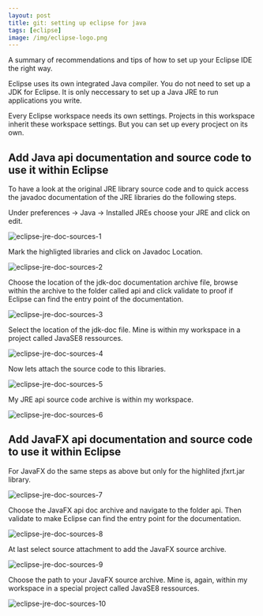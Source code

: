 ```yaml
---
layout: post
title: git: setting up eclipse for java
tags: [eclipse]
image: /img/eclipse-logo.png
---
```


A summary of recommendations and tips of how to set up your Eclipse IDE the right way.

Eclipse uses its own integrated Java compiler. You do not need to set up a JDK for Eclipse. It is only neccessary to set up a Java JRE to run applications you write.

Every Eclipse workspace needs its own settings. Projects in this workspace inherit these workspace settings. But you can set up every procject on its own.

## Add Java api documentation and source code to use it within Eclipse

To have a look at the original JRE library source code and to quick access the javadoc documentation of the JRE libraries do the following steps.

Under preferences -> Java -> Installed JREs choose your JRE and click on edit.

![eclipse-jre-doc-sources-1][eclipse-jre-doc-sources-1]

Mark the highligted libraries and click on Javadoc Location.

![eclipse-jre-doc-sources-2][eclipse-jre-doc-sources-2]

Choose the location of the jdk-doc documentation archive file, browse within the archive to the folder called api and click validate to proof if Eclipse can find the entry point of the documentation.

![eclipse-jre-doc-sources-3][eclipse-jre-doc-sources-3]

Select the location of the jdk-doc file. Mine is within my workspace in a project called JavaSE8 ressources.

![eclipse-jre-doc-sources-4][eclipse-jre-doc-sources-4]

Now lets attach the source code to this libraries.

![eclipse-jre-doc-sources-5][eclipse-jre-doc-sources-5]

My JRE api source code archive is within my workspace.

![eclipse-jre-doc-sources-6][eclipse-jre-doc-sources-6]

## Add JavaFX api documentation and source code to use it within Eclipse

For JavaFX do the same steps as above but only for the highlited jfxrt.jar library.

![eclipse-jre-doc-sources-7][eclipse-jre-doc-sources-7]

Choose the JavaFX api doc archive and navigate to the folder api. Then validate to make Eclipse can find the entry point for the documentation.

![eclipse-jre-doc-sources-8][eclipse-jre-doc-sources-8]

At last select source attachment to add the JavaFX source archive.

![eclipse-jre-doc-sources-9][eclipse-jre-doc-sources-9]

Choose the path to your JavaFX source archive. Mine is, again, within my workspace in a special project called JavaSE8 ressources.

![eclipse-jre-doc-sources-10][eclipse-jre-doc-sources-10]

[eclipse-jre-doc-sources-1]: /img/eclipse-jre-doc-sources-1.png "Choose your JRE and click on edit."
[eclipse-jre-doc-sources-2]: /img/eclipse-jre-doc-sources-2.png "Mark the highligted libraries and click on Javadoc Location."
[eclipse-jre-doc-sources-3]: /img/eclipse-jre-doc-sources-3.png "Choose the location of the jdk-doc file, browse within the archive to the folder called api and click validate to proof if Eclipse can find the entry point of the documentation."
[eclipse-jre-doc-sources-4]: /img/eclipse-jre-doc-sources-4.png "Select the location of the jdk-doc file. Mine is within my workspace in a project called JavaSE8 ressources."
[eclipse-jre-doc-sources-5]: /img/eclipse-jre-doc-sources-5.png "Now lets attach the source code to this libraries."
[eclipse-jre-doc-sources-6]: /img/eclipse-jre-doc-sources-6.png "My JRE api source code archive is within my workspace."
[eclipse-jre-doc-sources-7]: /img/eclipse-jre-doc-sources-7.png "For JavaFX do the same steps as above but only for the highlited jfxrt.jar library."
[eclipse-jre-doc-sources-8]: /img/eclipse-jre-doc-sources-8.png "Choose the JavaFX api doc archive and navigate to the folder api. Then validate to make sure everything works fine."
[eclipse-jre-doc-sources-9]: /img/eclipse-jre-doc-sources-9.png "At last select source attachment to add the JavaFX source archive."
[eclipse-jre-doc-sources-10]: /img/eclipse-jre-doc-sources-10.png "Choose the path to your JavaFX source archive. Mine is, again, within my workspace in a special project called JavaSE8 ressources."